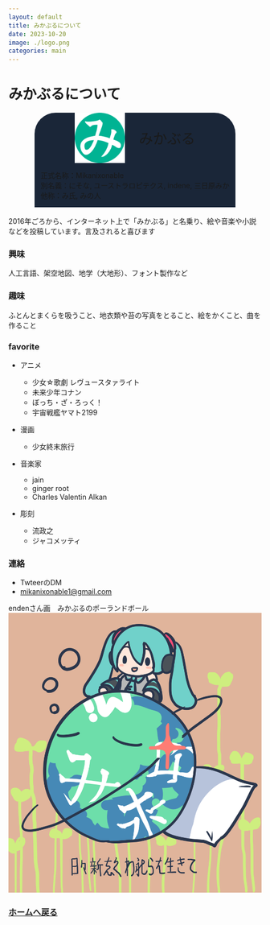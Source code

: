 ```yaml
---
layout: default
title: みかぶるについて
date: 2023-10-20
image: ./logo.png
categories: main
---
```


# みかぶるについて
<div style="
display: flex;
flex-direction: column;
align-items: center;
">
<div style="
display: flex;
flex-direction: column;
align-items: center;
justify-content: center;
background-color: #1a2638;
border-radius: 3em 3em 0em 0em;
max-width: 400px
">
<div style="
display: flex;
flex-direction: row;
align-items: center;
justify-content: center;
font-size: 2em
">
<img src="logo5.png" style="width: min(100px, 90%)"/>
　みかぶる
</div>
<p>
正式名称：Mikanixonable<br>
別名義：にそな, ユーストラロピテクス, indene, 三日原みか<br>
他称：み氏, みの人
</p>
</div></div><br>
2016年ごろから、インターネット上で「みかぶる」と名乗り、絵や音楽や小説などを投稿しています。言及されると喜びます<br/>

### 興味
人工言語、架空地図、地学（大地形）、フォント製作など

### 趣味
ふとんとまくらを吸うこと、地衣類や苔の写真をとること、絵をかくこと、曲を作ること

### favorite
- アニメ
  - 少女☆歌劇 レヴュースタァライト
  - 未来少年コナン
  - ぼっち・ざ・ろっく！
  - 宇宙戦艦ヤマト2199
- 漫画
  - 少女終末旅行

- 音楽家
  - jain
  - ginger root
  - Charles Valentin Alkan
- 彫刻
  - 流政之
  - ジャコメッティ


### 連絡
- TwteerのDM
- mikanixonable1@gmail.com

endenさん画　みかぶるのポーランドボール
![](./assets/1.jpg)



### [ホームへ戻る](./index.html)
